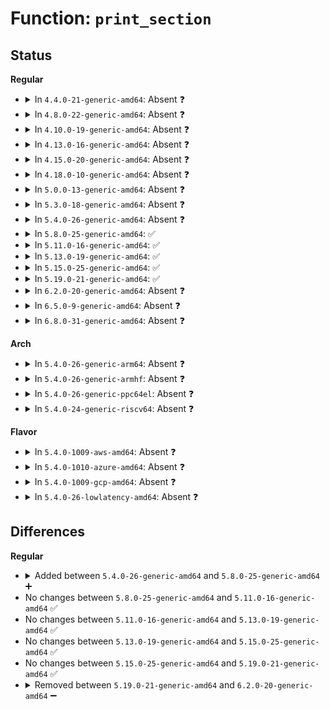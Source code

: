 # Function: <code>print_section</code>

## Status
<b>Regular</b>
<ul>
<li>
<details>
<summary>In <code>4.4.0-21-generic-amd64</code>: Absent ❓</summary>

```json
{
  "name": "print_section",
  "collision_type": "Unique Static",
  "inline_type": "Full",
  "funcs": [
    {
      "addr": 18446744071580844249,
      "name": "print_section",
      "external": false,
      "loc": "mm/slub.c:492",
      "file": "mm/slub.c",
      "inline": "not declared, inlined",
      "caller_inline": [
        "mm/slub.c:print_trailer",
        "mm/slub.c:print_trailer",
        "mm/slub.c:print_trailer",
        "mm/slub.c:print_trailer",
        "mm/slub.c:free_debug_processing"
      ],
      "caller_func": []
    }
  ],
  "symbols": []
}
```
</details>
</li>
<li>
<details>
<summary>In <code>4.8.0-22-generic-amd64</code>: Absent ❓</summary>

```json
{
  "name": "print_section",
  "collision_type": "Unique Static",
  "inline_type": "Full",
  "funcs": [
    {
      "addr": 18446744071580979955,
      "name": "print_section",
      "external": false,
      "loc": "mm/slub.c:503",
      "file": "mm/slub.c",
      "inline": "not declared, inlined",
      "caller_inline": [
        "mm/slub.c:free_debug_processing",
        "mm/slub.c:print_trailer",
        "mm/slub.c:print_trailer",
        "mm/slub.c:print_trailer",
        "mm/slub.c:print_trailer",
        "mm/slub.c:print_trailer"
      ],
      "caller_func": []
    }
  ],
  "symbols": []
}
```
</details>
</li>
<li>
<details>
<summary>In <code>4.10.0-19-generic-amd64</code>: Absent ❓</summary>

```json
{
  "name": "print_section",
  "collision_type": "Unique Static",
  "inline_type": "Full",
  "funcs": [
    {
      "addr": 18446744071581053801,
      "name": "print_section",
      "external": false,
      "loc": "mm/slub.c:499",
      "file": "mm/slub.c",
      "inline": "not declared, inlined",
      "caller_inline": [
        "mm/slub.c:free_debug_processing",
        "mm/slub.c:print_trailer",
        "mm/slub.c:print_trailer",
        "mm/slub.c:print_trailer",
        "mm/slub.c:print_trailer",
        "mm/slub.c:print_trailer"
      ],
      "caller_func": []
    }
  ],
  "symbols": []
}
```
</details>
</li>
<li>
<details>
<summary>In <code>4.13.0-16-generic-amd64</code>: Absent ❓</summary>

```json
{
  "name": "print_section",
  "collision_type": "Unique Static",
  "inline_type": "Full",
  "funcs": [
    {
      "addr": 18446744071581101465,
      "name": "print_section",
      "external": false,
      "loc": "mm/slub.c:501",
      "file": "mm/slub.c",
      "inline": "not declared, inlined",
      "caller_inline": [
        "mm/slub.c:free_debug_processing",
        "mm/slub.c:print_trailer",
        "mm/slub.c:print_trailer",
        "mm/slub.c:print_trailer",
        "mm/slub.c:print_trailer",
        "mm/slub.c:print_trailer"
      ],
      "caller_func": []
    }
  ],
  "symbols": []
}
```
</details>
</li>
<li>
<details>
<summary>In <code>4.15.0-20-generic-amd64</code>: Absent ❓</summary>

```json
{
  "name": "print_section",
  "collision_type": "Unique Static",
  "inline_type": "Full",
  "funcs": [
    {
      "addr": 18446744071581212113,
      "name": "print_section",
      "external": false,
      "loc": "mm/slub.c:536",
      "file": "mm/slub.c",
      "inline": "not declared, inlined",
      "caller_inline": [
        "mm/slub.c:free_debug_processing",
        "mm/slub.c:print_trailer",
        "mm/slub.c:print_trailer",
        "mm/slub.c:print_trailer",
        "mm/slub.c:print_trailer",
        "mm/slub.c:print_trailer"
      ],
      "caller_func": []
    }
  ],
  "symbols": []
}
```
</details>
</li>
<li>
<details>
<summary>In <code>4.18.0-10-generic-amd64</code>: Absent ❓</summary>

```json
{
  "name": "print_section",
  "collision_type": "Unique Static",
  "inline_type": "Full",
  "funcs": [
    {
      "addr": 18446744071581380836,
      "name": "print_section",
      "external": false,
      "loc": "mm/slub.c:521",
      "file": "mm/slub.c",
      "inline": "not declared, inlined",
      "caller_inline": [
        "mm/slub.c:free_debug_processing",
        "mm/slub.c:print_trailer",
        "mm/slub.c:print_trailer",
        "mm/slub.c:print_trailer",
        "mm/slub.c:print_trailer",
        "mm/slub.c:print_trailer"
      ],
      "caller_func": []
    }
  ],
  "symbols": []
}
```
</details>
</li>
<li>
<details>
<summary>In <code>5.0.0-13-generic-amd64</code>: Absent ❓</summary>

```json
{
  "name": "print_section",
  "collision_type": "Unique Static",
  "inline_type": "Full",
  "funcs": [
    {
      "addr": 18446744071581465000,
      "name": "print_section",
      "external": false,
      "loc": "mm/slub.c:526",
      "file": "mm/slub.c",
      "inline": "not declared, inlined",
      "caller_inline": [
        "mm/slub.c:free_debug_processing",
        "mm/slub.c:print_trailer",
        "mm/slub.c:print_trailer",
        "mm/slub.c:print_trailer",
        "mm/slub.c:print_trailer",
        "mm/slub.c:print_trailer"
      ],
      "caller_func": []
    }
  ],
  "symbols": []
}
```
</details>
</li>
<li>
<details>
<summary>In <code>5.3.0-18-generic-amd64</code>: Absent ❓</summary>

```json
{
  "name": "print_section",
  "collision_type": "Unique Static",
  "inline_type": "Full",
  "funcs": [
    {
      "addr": 18446744071581579396,
      "name": "print_section",
      "external": false,
      "loc": "mm/slub.c:527",
      "file": "mm/slub.c",
      "inline": "not declared, inlined",
      "caller_inline": [
        "mm/slub.c:free_debug_processing",
        "mm/slub.c:print_trailer",
        "mm/slub.c:print_trailer",
        "mm/slub.c:print_trailer",
        "mm/slub.c:print_trailer",
        "mm/slub.c:print_trailer"
      ],
      "caller_func": []
    }
  ],
  "symbols": []
}
```
</details>
</li>
<li>
<details>
<summary>In <code>5.4.0-26-generic-amd64</code>: Absent ❓</summary>

```json
{
  "name": "print_section",
  "collision_type": "Unique Static",
  "inline_type": "Full",
  "funcs": [
    {
      "addr": 18446744071581644560,
      "name": "print_section",
      "external": false,
      "loc": "mm/slub.c:527",
      "file": "mm/slub.c",
      "inline": "not declared, inlined",
      "caller_inline": [
        "mm/slub.c:free_debug_processing",
        "mm/slub.c:print_trailer",
        "mm/slub.c:print_trailer",
        "mm/slub.c:print_trailer",
        "mm/slub.c:print_trailer",
        "mm/slub.c:print_trailer"
      ],
      "caller_func": []
    }
  ],
  "symbols": []
}
```
</details>
</li>
<li>
<details>
<summary>In <code>5.8.0-25-generic-amd64</code>: ✅</summary>

```c
void print_section(char * level, char * text, u8 * addr, unsigned int length)
```

```json
{
  "name": "print_section",
  "collision_type": "Unique Static",
  "inline_type": "No",
  "funcs": [
    {
      "addr": 18446744071581857841,
      "name": "print_section",
      "external": false,
      "loc": "mm/slub.c:545",
      "file": "mm/slub.c",
      "inline": "seen, unknown",
      "caller_inline": [],
      "caller_func": [
        "mm/slub.c:print_trailer",
        "mm/slub.c:print_trailer",
        "mm/slub.c:print_trailer",
        "mm/slub.c:print_trailer",
        "mm/slub.c:print_trailer"
      ]
    }
  ],
  "symbols": [
    {
      "addr": 18446744071581857841,
      "name": "print_section",
      "section": ".text",
      "bind": "STB_LOCAL",
      "size": 42
    }
  ]
}
```
</details>
</li>
<li>
<details>
<summary>In <code>5.11.0-16-generic-amd64</code>: ✅</summary>

```c
void print_section(char * level, char * text, u8 * addr, unsigned int length)
```

```json
{
  "name": "print_section",
  "collision_type": "Unique Static",
  "inline_type": "No",
  "funcs": [
    {
      "addr": 18446744071591333856,
      "name": "print_section",
      "external": false,
      "loc": "mm/slub.c:539",
      "file": "mm/slub.c",
      "inline": "seen, unknown",
      "caller_inline": [],
      "caller_func": [
        "mm/slub.c:print_trailer",
        "mm/slub.c:print_trailer",
        "mm/slub.c:print_trailer",
        "mm/slub.c:print_trailer",
        "mm/slub.c:print_trailer"
      ]
    }
  ],
  "symbols": [
    {
      "addr": 18446744071591333856,
      "name": "print_section",
      "section": ".text",
      "bind": "STB_LOCAL",
      "size": 42
    }
  ]
}
```
</details>
</li>
<li>
<details>
<summary>In <code>5.13.0-19-generic-amd64</code>: ✅</summary>

```c
void print_section(char * level, char * text, u8 * addr, unsigned int length)
```

```json
{
  "name": "print_section",
  "collision_type": "Unique Static",
  "inline_type": "No",
  "funcs": [
    {
      "addr": 18446744071591276855,
      "name": "print_section",
      "external": false,
      "loc": "mm/slub.c:550",
      "file": "mm/slub.c",
      "inline": "seen, unknown",
      "caller_inline": [],
      "caller_func": [
        "mm/slub.c:print_trailer",
        "mm/slub.c:print_trailer",
        "mm/slub.c:print_trailer",
        "mm/slub.c:print_trailer",
        "mm/slub.c:print_trailer"
      ]
    }
  ],
  "symbols": [
    {
      "addr": 18446744071591276855,
      "name": "print_section",
      "section": ".text",
      "bind": "STB_LOCAL",
      "size": 42
    }
  ]
}
```
</details>
</li>
<li>
<details>
<summary>In <code>5.15.0-25-generic-amd64</code>: ✅</summary>

```c
void print_section(char * level, char * text, u8 * addr, unsigned int length)
```

```json
{
  "name": "print_section",
  "collision_type": "Unique Static",
  "inline_type": "No",
  "funcs": [
    {
      "addr": 18446744071592217739,
      "name": "print_section",
      "external": false,
      "loc": "mm/slub.c:661",
      "file": "mm/slub.c",
      "inline": "seen, unknown",
      "caller_inline": [],
      "caller_func": [
        "mm/slub.c:print_trailer",
        "mm/slub.c:print_trailer",
        "mm/slub.c:print_trailer",
        "mm/slub.c:print_trailer",
        "mm/slub.c:print_trailer"
      ]
    }
  ],
  "symbols": [
    {
      "addr": 18446744071592217739,
      "name": "print_section",
      "section": ".text",
      "bind": "STB_LOCAL",
      "size": 42
    }
  ]
}
```
</details>
</li>
<li>
<details>
<summary>In <code>5.19.0-21-generic-amd64</code>: ✅</summary>

```c
void print_section(char * level, char * text, u8 * addr, unsigned int length)
```

```json
{
  "name": "print_section",
  "collision_type": "Unique Static",
  "inline_type": "No",
  "funcs": [
    {
      "addr": 18446744071593996478,
      "name": "print_section",
      "external": false,
      "loc": "mm/slub.c:690",
      "file": "mm/slub.c",
      "inline": "seen, unknown",
      "caller_inline": [],
      "caller_func": [
        "mm/slub.c:slab_pad_check",
        "mm/slub.c:print_trailer",
        "mm/slub.c:print_trailer",
        "mm/slub.c:print_trailer",
        "mm/slub.c:print_trailer",
        "mm/slub.c:print_trailer"
      ]
    }
  ],
  "symbols": [
    {
      "addr": 18446744071593996478,
      "name": "print_section",
      "section": ".text",
      "bind": "STB_LOCAL",
      "size": 62
    }
  ]
}
```
</details>
</li>
<li>
<details>
<summary>In <code>6.2.0-20-generic-amd64</code>: Absent ❓</summary>

```json
{
  "name": "print_section",
  "collision_type": "Unique Static",
  "inline_type": "Full",
  "funcs": [
    {
      "addr": 18446744071583217202,
      "name": "print_section",
      "external": false,
      "loc": "mm/slub.c:705",
      "file": "mm/slub.c",
      "inline": "not declared, inlined",
      "caller_inline": [
        "mm/slub.c:free_debug_processing",
        "mm/slub.c:slab_pad_check",
        "mm/slub.c:print_trailer",
        "mm/slub.c:print_trailer",
        "mm/slub.c:print_trailer",
        "mm/slub.c:print_trailer",
        "mm/slub.c:print_trailer"
      ],
      "caller_func": []
    }
  ],
  "symbols": []
}
```
</details>
</li>
<li>
<details>
<summary>In <code>6.5.0-9-generic-amd64</code>: Absent ❓</summary>

```json
{
  "name": "print_section",
  "collision_type": "Unique Static",
  "inline_type": "Full",
  "funcs": [
    {
      "addr": 18446744071583435682,
      "name": "print_section",
      "external": false,
      "loc": "mm/slub.c:726",
      "file": "mm/slub.c",
      "inline": "not declared, inlined",
      "caller_inline": [
        "mm/slub.c:free_debug_processing",
        "mm/slub.c:slab_pad_check",
        "mm/slub.c:print_trailer",
        "mm/slub.c:print_trailer",
        "mm/slub.c:print_trailer",
        "mm/slub.c:print_trailer",
        "mm/slub.c:print_trailer"
      ],
      "caller_func": []
    }
  ],
  "symbols": []
}
```
</details>
</li>
<li>
<details>
<summary>In <code>6.8.0-31-generic-amd64</code>: Absent ❓</summary>

```json
{
  "name": "print_section",
  "collision_type": "Unique Static",
  "inline_type": "Full",
  "funcs": [
    {
      "addr": 18446744071583402850,
      "name": "print_section",
      "external": false,
      "loc": "mm/slub.c:839",
      "file": "mm/slub.c",
      "inline": "not declared, inlined",
      "caller_inline": [
        "mm/slub.c:free_debug_processing",
        "mm/slub.c:slab_pad_check",
        "mm/slub.c:print_trailer",
        "mm/slub.c:print_trailer",
        "mm/slub.c:print_trailer",
        "mm/slub.c:print_trailer",
        "mm/slub.c:print_trailer"
      ],
      "caller_func": []
    }
  ],
  "symbols": []
}
```
</details>
</li>
</ul>
<b>Arch</b>
<ul>
<li>
<details>
<summary>In <code>5.4.0-26-generic-arm64</code>: Absent ❓</summary>

```json
{
  "name": "print_section",
  "collision_type": "Unique Static",
  "inline_type": "Full",
  "funcs": [
    {
      "addr": 18446603336493079396,
      "name": "print_section",
      "external": false,
      "loc": "mm/slub.c:527",
      "file": "mm/slub.c",
      "inline": "not declared, inlined",
      "caller_inline": [
        "mm/slub.c:free_debug_processing",
        "mm/slub.c:print_trailer",
        "mm/slub.c:print_trailer",
        "mm/slub.c:print_trailer",
        "mm/slub.c:print_trailer",
        "mm/slub.c:print_trailer"
      ],
      "caller_func": []
    }
  ],
  "symbols": []
}
```
</details>
</li>
<li>
<details>
<summary>In <code>5.4.0-26-generic-armhf</code>: Absent ❓</summary>

```json
{
  "name": "print_section",
  "collision_type": "Unique Static",
  "inline_type": "Full",
  "funcs": [
    {
      "addr": 3226786908,
      "name": "print_section",
      "external": false,
      "loc": "mm/slub.c:527",
      "file": "mm/slub.c",
      "inline": "not declared, inlined",
      "caller_inline": [
        "mm/slub.c:free_debug_processing",
        "mm/slub.c:print_trailer",
        "mm/slub.c:print_trailer",
        "mm/slub.c:print_trailer",
        "mm/slub.c:print_trailer",
        "mm/slub.c:print_trailer"
      ],
      "caller_func": []
    }
  ],
  "symbols": []
}
```
</details>
</li>
<li>
<details>
<summary>In <code>5.4.0-26-generic-ppc64el</code>: Absent ❓</summary>

```json
{
  "name": "print_section",
  "collision_type": "Unique Static",
  "inline_type": "Full",
  "funcs": [
    {
      "addr": 13835058055286524484,
      "name": "print_section",
      "external": false,
      "loc": "mm/slub.c:527",
      "file": "mm/slub.c",
      "inline": "not declared, inlined",
      "caller_inline": [
        "mm/slub.c:free_debug_processing",
        "mm/slub.c:print_trailer",
        "mm/slub.c:print_trailer",
        "mm/slub.c:print_trailer",
        "mm/slub.c:print_trailer",
        "mm/slub.c:print_trailer"
      ],
      "caller_func": []
    }
  ],
  "symbols": []
}
```
</details>
</li>
<li>
<details>
<summary>In <code>5.4.0-24-generic-riscv64</code>: Absent ❓</summary>

```json
{
  "name": "print_section",
  "collision_type": "Unique Static",
  "inline_type": "Full",
  "funcs": [
    {
      "addr": 18446743936272938866,
      "name": "print_section",
      "external": false,
      "loc": "mm/slub.c:527",
      "file": "mm/slub.c",
      "inline": "not declared, inlined",
      "caller_inline": [
        "mm/slub.c:free_debug_processing",
        "mm/slub.c:print_trailer",
        "mm/slub.c:print_trailer",
        "mm/slub.c:print_trailer",
        "mm/slub.c:print_trailer",
        "mm/slub.c:print_trailer"
      ],
      "caller_func": []
    }
  ],
  "symbols": []
}
```
</details>
</li>
</ul>
<b>Flavor</b>
<ul>
<li>
<details>
<summary>In <code>5.4.0-1009-aws-amd64</code>: Absent ❓</summary>

```json
{
  "name": "print_section",
  "collision_type": "Unique Static",
  "inline_type": "Full",
  "funcs": [
    {
      "addr": 18446744071581613296,
      "name": "print_section",
      "external": false,
      "loc": "mm/slub.c:527",
      "file": "mm/slub.c",
      "inline": "not declared, inlined",
      "caller_inline": [
        "mm/slub.c:free_debug_processing",
        "mm/slub.c:print_trailer",
        "mm/slub.c:print_trailer",
        "mm/slub.c:print_trailer",
        "mm/slub.c:print_trailer",
        "mm/slub.c:print_trailer"
      ],
      "caller_func": []
    }
  ],
  "symbols": []
}
```
</details>
</li>
<li>
<details>
<summary>In <code>5.4.0-1010-azure-amd64</code>: Absent ❓</summary>

```json
{
  "name": "print_section",
  "collision_type": "Unique Static",
  "inline_type": "Full",
  "funcs": [
    {
      "addr": 18446744071581554624,
      "name": "print_section",
      "external": false,
      "loc": "mm/slub.c:527",
      "file": "mm/slub.c",
      "inline": "not declared, inlined",
      "caller_inline": [
        "mm/slub.c:free_debug_processing",
        "mm/slub.c:print_trailer",
        "mm/slub.c:print_trailer",
        "mm/slub.c:print_trailer",
        "mm/slub.c:print_trailer",
        "mm/slub.c:print_trailer"
      ],
      "caller_func": []
    }
  ],
  "symbols": []
}
```
</details>
</li>
<li>
<details>
<summary>In <code>5.4.0-1009-gcp-amd64</code>: Absent ❓</summary>

```json
{
  "name": "print_section",
  "collision_type": "Unique Static",
  "inline_type": "Full",
  "funcs": [
    {
      "addr": 18446744071581604608,
      "name": "print_section",
      "external": false,
      "loc": "mm/slub.c:527",
      "file": "mm/slub.c",
      "inline": "not declared, inlined",
      "caller_inline": [
        "mm/slub.c:free_debug_processing",
        "mm/slub.c:print_trailer",
        "mm/slub.c:print_trailer",
        "mm/slub.c:print_trailer",
        "mm/slub.c:print_trailer",
        "mm/slub.c:print_trailer"
      ],
      "caller_func": []
    }
  ],
  "symbols": []
}
```
</details>
</li>
<li>
<details>
<summary>In <code>5.4.0-26-lowlatency-amd64</code>: Absent ❓</summary>

```json
{
  "name": "print_section",
  "collision_type": "Unique Static",
  "inline_type": "Full",
  "funcs": [
    {
      "addr": 18446744071581670707,
      "name": "print_section",
      "external": false,
      "loc": "mm/slub.c:527",
      "file": "mm/slub.c",
      "inline": "not declared, inlined",
      "caller_inline": [
        "mm/slub.c:free_debug_processing",
        "mm/slub.c:print_trailer",
        "mm/slub.c:print_trailer",
        "mm/slub.c:print_trailer",
        "mm/slub.c:print_trailer",
        "mm/slub.c:print_trailer"
      ],
      "caller_func": []
    }
  ],
  "symbols": []
}
```
</details>
</li>
</ul>

## Differences
<b>Regular</b>
<ul>
<li>
<details>
<summary>Added between <code>5.4.0-26-generic-amd64</code> and <code>5.8.0-25-generic-amd64</code> ➕</summary>

```c
void print_section(char * level, char * text, u8 * addr, unsigned int length)
```
</details>
</li>
<li>
No changes between <code>5.8.0-25-generic-amd64</code> and <code>5.11.0-16-generic-amd64</code> ✅
</li>
<li>
No changes between <code>5.11.0-16-generic-amd64</code> and <code>5.13.0-19-generic-amd64</code> ✅
</li>
<li>
No changes between <code>5.13.0-19-generic-amd64</code> and <code>5.15.0-25-generic-amd64</code> ✅
</li>
<li>
No changes between <code>5.15.0-25-generic-amd64</code> and <code>5.19.0-21-generic-amd64</code> ✅
</li>
<li>
<details>
<summary>Removed between <code>5.19.0-21-generic-amd64</code> and <code>6.2.0-20-generic-amd64</code> ➖</summary>

```c
void print_section(char * level, char * text, u8 * addr, unsigned int length)
```
</details>
</li>
</ul>

